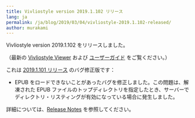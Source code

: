 ```yaml
---
title: Vivliostyle version 2019.1.102 リリース
lang: ja
permalink: /ja/blog/2019/03/04/vivliostyle-2019.1.102-released/
author: murakami
---
```


Vivliostyle version 2019.1.102 をリリースしました。

（最新の [Vivliostyle Viewer](https://vivliostyle.org/viewer) および [ユーザーガイド](https://vivliostyle.org/ja/docs/) をご覧ください。）

これは [2019.1.101 リリース](https://vivliostyle.org/ja/blog/2019/02/27/vivliostyle-2019.1.101-released/) のバグ修正版です：

- EPUB をロードできないことがあったバグを修正しました。この問題は、解凍された EPUB ファイルのトップディレクトリを指定したとき、サーバーでディレクトリ・リスティングが有効になっている場合に発生しました。

詳細については、[Release Notes](https://github.com/vivliostyle/vivliostyle/releases) を参照してください。
